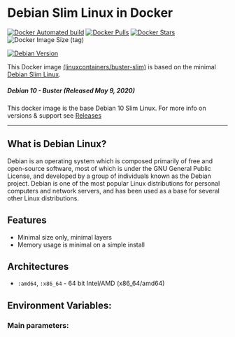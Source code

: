 # Debian Slim Linux in Docker

[![Docker Automated build](https://img.shields.io/docker/automated/linuxcontainers/buster-slim.svg?style=for-the-badge&logo=docker)](https://hub.docker.com/r/linuxcontainers/buster-slim/)
[![Docker Pulls](https://img.shields.io/docker/pulls/linuxcontainers/buster-slim.svg?style=for-the-badge&logo=docker)](https://hub.docker.com/r/linuxcontainers/buster-slim/)
[![Docker Stars](https://img.shields.io/docker/stars/linuxcontainers/buster-slim.svg?style=for-the-badge&logo=docker)](https://hub.docker.com/r/linuxcontainers/buster-slim/)
![Docker Image Size (tag)](https://img.shields.io/docker/image-size/linuxcontainers/buster-slim/latest?logo=docker&style=for-the-badge)

[![Debian Version](https://img.shields.io/badge/Debian%20version-10.7-green.svg?style=for-the-badge)](https://buster-slimlinux.org/)

This Docker image [(linuxcontainers/buster-slim)](https://hub.docker.com/r/linuxcontainers/buster-slim/) is based on the minimal [Debian Slim Linux](https://hub.docker.com/_/debian).

##### Debian 10 - Buster (Released May 9, 2020)


This docker image is the base Debian 10 Slim Linux. For more info on versions & support see [Releases](https://wiki.debian.org/DebianStable)

----

## What is Debian Linux?
Debian is an operating system which is composed primarily of free and open-source software, most of which is under the GNU General Public License, and developed by a group of individuals known as the Debian project. Debian is one of the most popular Linux distributions for personal computers and network servers, and has been used as a base for several other Linux distributions.

## Features

* Minimal size only, minimal layers
* Memory usage is minimal on a simple install

## Architectures

* ```:amd64```, ```:x86_64``` - 64 bit Intel/AMD (x86_64/amd64)

## Environment Variables:

### Main parameters:
